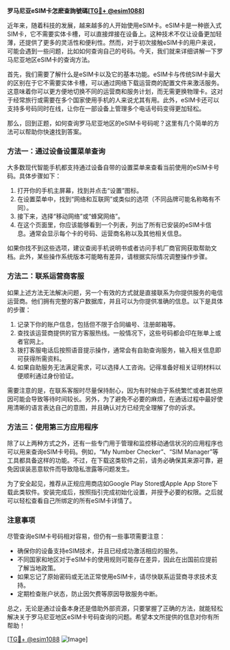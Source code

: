 **罗马尼亚eSIM卡怎麽查詢號碼[[TG💪+ @esim1088](https://t.me/s/esim1088)]**

近年来，随着科技的发展，越来越多的人开始使用eSIM卡。eSIM卡是一种嵌入式SIM卡，它不需要实体卡槽，可以直接焊接在设备上。这种技术不仅让设备更加轻薄，还提供了更多的灵活性和便利性。然而，对于初次接触eSIM卡的用户来说，可能会遇到一些问题，比如如何查询自己的号码。今天，我们就来详细讲解一下罗马尼亚地区eSIM卡的查询方法。

首先，我们需要了解什么是eSIM卡以及它的基本功能。eSIM卡与传统SIM卡最大的区别在于它不需要实体卡槽，可以通过网络下载运营商的配置文件来激活服务。这意味着你可以更方便地切换不同的运营商和服务计划，而无需更换物理卡。这对于经常旅行或需要在多个国家使用手机的人来说尤其有用。此外，eSIM卡还可以支持多号码同时在线，让你在一部设备上管理多个电话号码变得更加轻松。

那么，回到正题，如何查询罗马尼亚地区的eSIM卡号码呢？这里有几个简单的方法可以帮助你快速找到答案。

### 方法一：通过设备设置菜单查询

大多数现代智能手机都支持通过设备自带的设置菜单来查看当前使用的eSIM卡号码。具体步骤如下：

1. 打开你的手机主屏幕，找到并点击“设置”图标。
2. 在设置菜单中，找到“网络和互联网”或类似的选项（不同品牌可能名称略有不同）。
3. 接下来，选择“移动网络”或“蜂窝网络”。
4. 在这个页面里，你应该能够看到一个列表，列出了所有已安装的eSIM卡信息。通常会显示每个卡的号码、运营商名称以及其他相关信息。

如果你找不到这些选项，建议查阅手机说明书或者访问手机厂商官网获取帮助文档。此外，某些操作系统版本可能略有差异，请根据实际情况调整操作步骤。

### 方法二：联系运营商客服

如果上述方法无法解决问题，另一个有效的方式就是直接联系为你提供服务的电信运营商。他们拥有完整的客户数据库，并且可以为你提供准确的信息。以下是具体的步骤：

1. 记录下你的账户信息，包括但不限于合同编号、注册邮箱等。
2. 查找该运营商提供的官方客服热线。一般情况下，这些号码都会印在账单上或者官网上。
3. 拨打客服电话后按照语音提示操作，通常会有自助查询服务，输入相关信息即可获得所需资料。
4. 如果自助服务无法满足需求，可以选择人工咨询。记得准备好相关证明材料以便顺利通过身份验证。

需要注意的是，在联系客服时尽量保持耐心，因为有时候由于系统繁忙或者其他原因可能会导致等待时间较长。另外，为了避免不必要的麻烦，在通话过程中最好使用清晰的语言表达自己的意图，并且确认对方已经完全理解了你的诉求。

### 方法三：使用第三方应用程序

除了以上两种方式之外，还有一些专门用于管理和监控移动通信状况的应用程序也可以用来查询eSIM卡号码。例如，“My Number Checker”、“SIM Manager”等工具都具备这样的功能。不过，在下载这类软件之前，请务必确保其来源可靠，避免因误装恶意软件而导致隐私泄露等问题发生。

为了安全起见，推荐从正规应用商店如Google Play Store或Apple App Store下载此类软件。安装完成后，按照指引完成初始化设置，并授予必要的权限。之后就可以轻松查看自己所绑定的所有eSIM卡详情了。

### 注意事项

尽管查询eSIM卡号码相对容易，但仍有一些事项需要注意：

- 确保你的设备支持eSIM技术，并且已经成功激活相应的服务。
- 不同国家和地区对于eSIM卡的使用规则可能存在差异，因此在出国前应提前了解当地政策。
- 如果忘记了原始密码或无法正常使用eSIM卡，请尽快联系运营商寻求技术支持。
- 定期检查账户状态，防止因欠费等原因导致服务中断。

总之，无论是通过设备本身还是借助外部资源，只要掌握了正确的方法，就能轻松解决关于罗马尼亚地区eSIM卡号码查询的问题。希望本文所提供的信息对你有所帮助！

[[TG💪+ @esim1088](https://t.me/s/esim1088) ![Image](https://i.postimg.cc/4NQfJmqS/Snipaste-2025-05-13-00-14-12.png)]